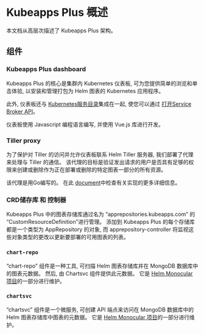 # Kubeapps Plus 概述

本文档从高层次描述了 Kubeapps Plus 架构。

## 组件

### Kubeapps Plus dashboard

Kubeapps Plus 的核心是集群内 Kubernetes 仪表板, 可为您提供简单的浏览和单击体验, 以安装和管理打包为 Helm 图表的 Kubernetes 应用程序。

此外, 仪表板还与 [Kubernetes服务目录](https://github.com/kubernetes-incubator/service-catalog)集成在一起, 使您可以通过 [打开Service Broker API](https://github.com/openservicebrokerapi/servicebroker)。

仪表板使用 Javascript 编程语言编写, 并使用 Vue.js 库进行开发。

### Tiller proxy

为了保护对 Tiller 的访问并允许仪表板联系 Helm Tiller 服务器, 我们部署了代理来处理与 Tiller 的通信。 该代理的目标是验证发出请求的用户是否具有足够的权限来创建或删除作为正在部署或删除的特定图表一部分的所有资源。

该代理是用Go编写的。 在此 [document](/cmd/tiller-proxy/README.md)中检查有关实现的更多详细信息。

### CRD储存库 和 控制器

Kubeapps Plus 中的图表存储库通过名为 “apprepositories.kubeapps.com” 的 “CustomResourceDefinition”进行管理。 添加到 Kubeapps Plus 的每个存储库都是一个类型为 AppRepository 的对象, 而 apprepository-controller 将监视这些对象类型的更改以更新要部署的可用图表的列表。

### `chart-repo`

“chart-repo” 组件是一种工具, 可扫描 Helm 图表存储库并在 MongoDB 数据库中的图表元数据。 然后, 由 Chartsvc 组件提供此元数据。 它是 [Helm Monocular 项目](https://github.com/helm/monocular/tree/master/cmd/chart-repo)的一部分进行维护。

### `chartsvc`

“chartsvc” 组件是一个微服务, 可创建 API 端点来访问在 MongoDB 数据库中的 Helm 图表存储库中图表的元数据。 它是 [Helm Monocular 项目](https://github.com/helm/monocular/tree/master/cmd/chartsvc)的一部分进行维护。